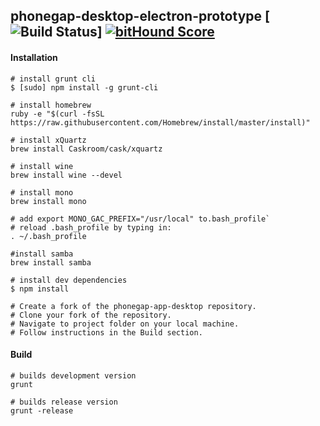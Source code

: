 ## phonegap-desktop-electron-prototype [![Build Status](https://travis-ci.org/phonegap/phonegap-app-desktop.svg?branch=master)] [![bitHound Score](https://www.bithound.io/github/phonegap/phonegap-app-desktop/badges/score.svg)](https://www.bithound.io/github/phonegap/phonegap-app-desktop)

#### Installation
```
# install grunt cli
$ [sudo] npm install -g grunt-cli

# install homebrew
ruby -e "$(curl -fsSL https://raw.githubusercontent.com/Homebrew/install/master/install)"

# install xQuartz
brew install Caskroom/cask/xquartz

# install wine
brew install wine --devel

# install mono
brew install mono

# add export MONO_GAC_PREFIX="/usr/local" to.bash_profile`
# reload .bash_profile by typing in:
. ~/.bash_profile

#install samba
brew install samba

# install dev dependencies
$ npm install

# Create a fork of the phonegap-app-desktop repository.
# Clone your fork of the repository.
# Navigate to project folder on your local machine.
# Follow instructions in the Build section.
```

#### Build

```
# builds development version
grunt

# builds release version
grunt -release
```
